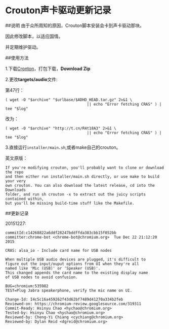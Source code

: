 Crouton声卡驱动更新记录
==

##说明
由于众所周知的原因，Crouton脚本安装会卡到声卡驱动那块。

因此修改脚本，以适应国情。

并定期维护驱动。

##使用方法

1.下载[Cronton](https://github.com/dnschneid/crouton)，打包下载，**Download Zip**

2.更改**targets/audio**文件:

第47行：

```
( wget -O "$archive" "$urlbase/$ADHD_HEAD.tar.gz" 2>&1 \
                                    || echo "Error fetching CRAS" ) | tee "$log"
```

改为：

```
( wget -O "$archive" "http://t.cn/R4t18A3" 2>&1 \
                                    || echo "Error fetching CRAS" ) | tee "$log"

```

3.直接运行```installer/main.sh```,或者make自己的crouton。

英文原版：

```
If you're modifying crouton, you'll probably want to clone or download the repo 
and then either run installer/main.sh directly, or use make to build your very 
own crouton. You can also download the latest release, cd into the Downloads 
folder, and run sh crouton -x to extract out the juicy scripts contained within, 
but you'll be missing build-time stuff like the Makefile.
```

##更新记录

20151227:

```
commitId:c14268822a6ddf28247bddffda383cbb15f052bb
committer:chrome-bot <chrome-bot@chromium.org>	Tue Dec 22 21:12:20 2015
```
```
CRAS: alsa_io - Include card name for USB nodes

When multiple USB audio devices are plugged, it's difficult to
figure out the input/ouput options from UI when they're all
named like 'Mic (USB)' or 'Speaker (USB)'.
This changed appends the card name to the existing display name
of USB nodes to avoid confusion.

BUG=chromium:535982
TEST=Plug Jabra speakerphone, verify the mic name on UI.

Change-Id: I4c5c16a459262f43d62bf7489d41270a334b2feb
Reviewed-on: https://chromium-review.googlesource.com/319311
Commit-Ready: Hsinyu Chao <hychao@chromium.org>
Tested-by: Hsinyu Chao <hychao@chromium.org>
Reviewed-by: Cheng-Yi Chiang <cychiang@chromium.org>
Reviewed-by: Dylan Reid <dgreid@chromium.org>
```